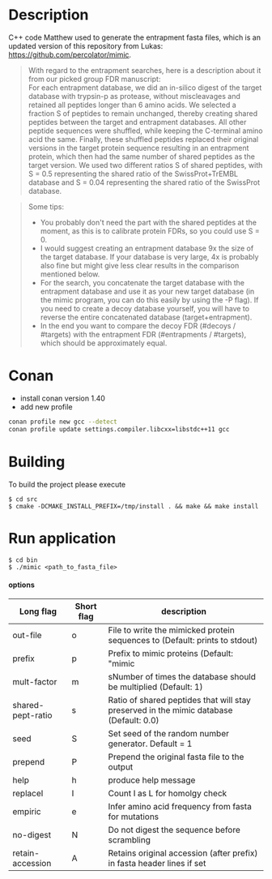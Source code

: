 # Description
C++ code Matthew used to generate the entrapment fasta files, which is an updated version of this repository from Lukas: https://github.com/percolator/mimic.

>With regard to the entrapment searches, here is a description about it from our picked group FDR manuscript:  
>For each entrapment database, we did an in-silico digest of the target database with trypsin-p as protease, without miscleavages and retained all peptides longer than 6 amino acids. We selected a fraction S of peptides to remain unchanged, thereby creating shared peptides between the target and entrapment databases. All other peptide sequences were shuffled, while keeping the C-terminal amino acid the same. Finally, these shuffled peptides replaced their original versions in the target protein sequence resulting in an entrapment protein, which then had the same number of shared peptides as the target version. We used two different ratios S of shared peptides, with S = 0.5 representing the shared ratio of the SwissProt+TrEMBL database and S = 0.04 representing the shared ratio of the SwissProt database.

> Some tips:
> - You probably don't need the part with the shared peptides at the moment, as this is to calibrate protein FDRs, so you could use S = 0.
>- I would suggest creating an entrapment database 9x the size of the target database. If your database is very large, 4x is probably also fine but might give less clear results in the comparison mentioned below.
>- For the search, you concatenate the target database with the entrapment database and use it as your new target database (in the mimic program, you can do this easily by using the -P flag). If you need to create a decoy database yourself, you will have to reverse the entire concatenated database (target+entrapment).
>- In the end you want to compare the decoy FDR (#decoys / #targets) with the entrapment FDR (#entrapments / #targets), which should be approximately equal.

# Conan
- install conan version 1.40 
- add new profile
```bash
conan profile new gcc --detect
conan profile update settings.compiler.libcxx=libstdc++11 gcc
```

# Building
To build the project please execute

```shell
$ cd src
$ cmake -DCMAKE_INSTALL_PREFIX=/tmp/install . && make && make install
```

# Run application
```shell
$ cd bin
$ ./mimic <path_to_fasta_file>
```
#### options

|Long flag         		|Short flag | description               												  			 |
|-----------------------|-----------|----------------------------------------------------------------------------------------|
|out-file          		|	 o      | File to write the mimicked protein sequences to (Default: prints to stdout) 			 |
|prefix			   		|    p      | Prefix to mimic proteins (Default: "mimic|Random_") 									 |
|mult-factor       		|    m      | sNumber of times the database should be multiplied (Default: 1) 						 |
|shared-pept-ratio      |    s      | Ratio of shared peptides that will stay preserved in the mimic database (Default: 0.0) |
|seed                   |    S      | Set seed of the random number generator. Default = 1									 |
|prepend                |    P      | Prepend the original fasta file to the output											 |
|help              		|    h      | produce help message      															 |
|replaceI          		|    I      | Count I as L for homolgy check														 |
|empiric           		|    e      | Infer amino acid frequency from fasta for mutations									 |
|no-digest         		|    N      | Do not digest the sequence before scrambling     										 |
|retain-accession  		|    A      | Retains original accession (after prefix) in fasta header lines if set   				 |


